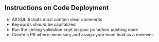 ## Instructions on Code Deployment

- All SQL Scripts must contain clear comments
- Keywords should be capitalized
- Run the Linting validation sript on your pc before pushing code
- Create a PR where necessary and assign your team lead as a reviewer.